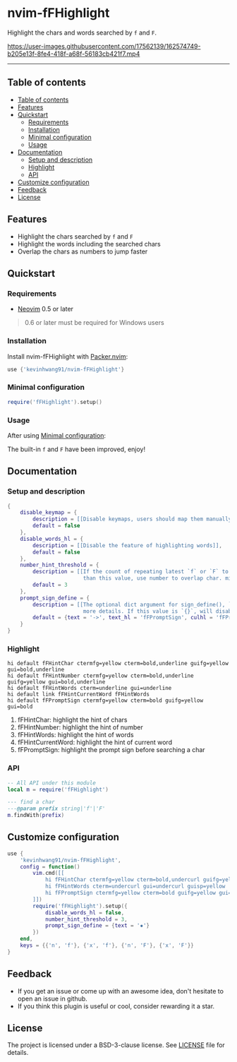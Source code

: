 # nvim-fFHighlight

Highlight the chars and words searched by `f` and `F`.

<https://user-images.githubusercontent.com/17562139/162574749-b205e13f-8fe4-418f-a68f-56183cb421f7.mp4>

---

## Table of contents

* [Table of contents](#table-of-contents)
* [Features](#features)
* [Quickstart](#quickstart)
  * [Requirements](#requirements)
  * [Installation](#installation)
  * [Minimal configuration](#minimal-configuration)
  * [Usage](#usage)
* [Documentation](#documentation)
  * [Setup and description](#setup-and-description)
  * [Highlight](#highlight)
  * [API](#api)
* [Customize configuration](#customize-configuration)
* [Feedback](#feedback)
* [License](#license)

## Features

- Highlight the chars searched by `f` and `F`
- Highlight the words including the searched chars
- Overlap the chars as numbers to jump faster

## Quickstart

### Requirements

- [Neovim](https://github.com/neovim/neovim) 0.5 or later

> 0.6 or later must be required for Windows users

### Installation

Install nvim-fFHighlight with [Packer.nvim](https://github.com/wbthomason/packer.nvim):

```lua
use {'kevinhwang91/nvim-fFHighlight'}
```

### Minimal configuration

```lua
require('fFHighlight').setup()
```

### Usage

After using [Minimal configuration](#Minimal-configuration):

The built-in `f` and `F` have been improved, enjoy!

## Documentation

### Setup and description

```lua
{
    disable_keymap = {
        description = [[Disable keymaps, users should map them manually]],
        default = false
    },
    disable_words_hl = {
        description = [[Disable the feature of highlighting words]],
        default = false
    },
    number_hint_threshold = {
        description = [[If the count of repeating latest `f` or `F` to the char is equal or greater
                        than this value, use number to overlap char. minimal value is 2]],
        default = 3
    },
    prompt_sign_define = {
        description = [[The optional dict argument for sign_define(), `:h sign_define()` for
                        more details. If this value is `{}`, will disable sign for prompt]],
        default = {text = '->', text_hl = 'fFPromptSign', culhl = 'fFPromptSign'}
    }
}
```

### Highlight

```vim
hi default fFHintChar ctermfg=yellow cterm=bold,underline guifg=yellow gui=bold,underline
hi default fFHintNumber ctermfg=yellow cterm=bold,underline guifg=yellow gui=bold,underline
hi default fFHintWords cterm=underline gui=underline
hi default link fFHintCurrentWord fFHintWords
hi default fFPromptSign ctermfg=yellow cterm=bold guifg=yellow gui=bold
```

1. fFHintChar: highlight the hint of chars
2. fFHintNumber: highlight the hint of number
3. fFHintWords: highlight the hint of words
4. fFHintCurrentWord: highlight the hint of current word
5. fFPromptSign: highlight the prompt sign before searching a char

### API

```lua
-- All API under this module
local m = require('fFHighlight')

--- find a char
---@param prefix string|'f'|'F'
m.findWith(prefix)
```

## Customize configuration

```lua
use {
    'kevinhwang91/nvim-fFHighlight',
    config = function()
        vim.cmd([[
            hi fFHintChar ctermfg=yellow cterm=bold,undercurl guifg=yellow gui=bold,undercurl
            hi fFHintWords cterm=undercurl gui=undercurl guisp=yellow
            hi fFPromptSign ctermfg=yellow cterm=bold guifg=yellow gui=bold
        ]])
        require('fFHighlight').setup({
            disable_words_hl = false,
            number_hint_threshold = 3,
            prompt_sign_define = {text = '✹'}
        })
    end,
    keys = {{'n', 'f'}, {'x', 'f'}, {'n', 'F'}, {'x', 'F'}}
}
```

## Feedback

- If you get an issue or come up with an awesome idea, don't hesitate to open an issue in github.
- If you think this plugin is useful or cool, consider rewarding it a star.

## License

The project is licensed under a BSD-3-clause license. See [LICENSE](./LICENSE) file for details.
